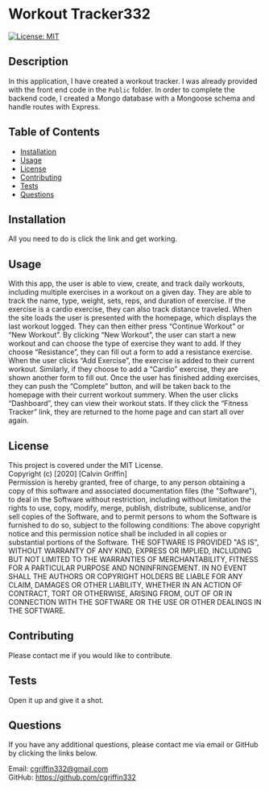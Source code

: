 # Workout Tracker332
[![License: MIT](https://img.shields.io/badge/License-MIT-yellow.svg)](https://opensource.org/licenses/MIT)

## Description

In this application, I have created a workout tracker. I was already provided with the front end code in the `Public` folder. In order to complete the backend code, I created a Mongo database with a Mongoose schema and handle routes with Express.

## Table of Contents

* [Installation](#installation)
* [Usage](#usage)
* [License](#license)
* [Contributing](#Contributing)
* [Tests](#tests)
* [Questions](#questions)

## Installation

All you need to do is click the link and get working.

## Usage

With this app, the user is able to view, create, and track daily workouts, including multiple exercises in a workout on a given day. They are able to track the name, type, weight, sets, reps, and duration of exercise. If the exercise is a cardio exercise, they can also track distance traveled.  When the site loads the user is presented with the homepage, which displays the last workout logged.  They can then either press “Continue Workout” or “New Workout”.  By clicking “New Workout”, the user can start a new workout and can choose the type of exercise they want to add.  If they choose “Resistance”, they can fill out a form to add a resistance exercise.  When the user clicks “Add Exercise”, the exercise is added to their current workout.  Similarly, if they choose to add a “Cardio” exercise, they are shown another form to fill out.  Once the user has finished adding exercises, they can push the “Complete” button, and will be taken back to the homepage with their current workout summery.  When the user clicks “Dashboard”, they can view their workout stats.  If they click the “Fitness Tracker” link, they are returned to the home page and can start all over again.

## License

This project is covered under the MIT License. <br />
Copyright (c) [2020] [Calvin Griffin] <br />
Permission is hereby granted, free of charge, to any person obtaining a copy of this software and associated documentation files (the "Software"), to deal in the Software without restriction, including without limitation the rights to use, copy, modify, merge, publish, distribute, sublicense, and/or sell copies of the Software, and to permit persons to whom the Software is furnished to do so, subject to the following conditions:
The above copyright notice and this permission notice shall be included in all copies or substantial portions of the Software.
THE SOFTWARE IS PROVIDED "AS IS", WITHOUT WARRANTY OF ANY KIND, EXPRESS OR IMPLIED, INCLUDING BUT NOT LIMITED TO THE WARRANTIES OF MERCHANTABILITY, FITNESS FOR A PARTICULAR PURPOSE AND NONINFRINGEMENT. IN NO EVENT SHALL THE AUTHORS OR COPYRIGHT HOLDERS BE LIABLE FOR ANY CLAIM, DAMAGES OR OTHER LIABILITY, WHETHER IN AN ACTION OF CONTRACT, TORT OR OTHERWISE, ARISING FROM, OUT OF OR IN CONNECTION WITH THE SOFTWARE OR THE USE OR OTHER DEALINGS IN THE SOFTWARE.

## Contributing

Please contact me if you would like to contribute.

## Tests

Open it up and give it a shot.

## Questions

If you have any additional questions, please contact me via email or GitHub by clicking the links below.

Email: cgriffin332@gmail.com <br />
GitHub: https://github.com/cgriffin332